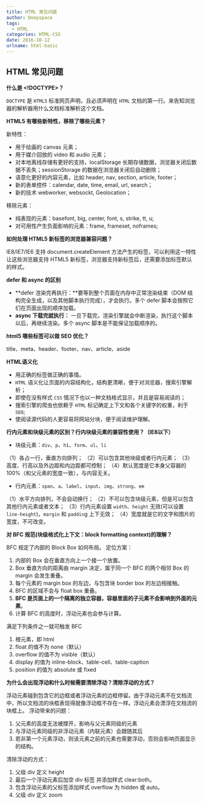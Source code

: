 ```yaml
---
title: HTML 常见问题
author: Deepspace
tags:
  - HTML
categories: HTML-CSS
date: 2016-10-12
urlname: html-basic
---
```




## HTML 常见问题

**什么是 <!DOCTYPE>？**

`DOCTYPE` 是 `HTML5` 标准网页声明，且必须声明在 `HTML` 文档的第一行。来告知浏览器的解析器用什么文档标准解析这个文档。



**HTML5 有哪些新特性，移除了哪些元素？**

新特性：

- 用于绘画的 canvas 元素；
- 用于媒介回放的 video 和 audio 元素；
- 对本地离线存储有更好的支持，localStorage 长期存储数据，浏览器关闭后数据不丢失；sessionStorage 的数据在浏览器关闭后自动删除；
- 语意化更好的内容元素，比如 header, nav, section, article, footer；
- 新的表单控件：calendar, date, time, email, url, search；
- 新的技术 webworker, websockt, Geolocation；

移除元素：

- 纯表现的元素：basefont, big, center, font, s, strike, tt, u;
- 对可用性产生负面影响的元素：frame, frameset, noframes;



**如何处理 HTML5 新标签的浏览器兼容问题？**

IE8/IE7/IE6 支持 document.createElement 方法产生的标签，可以利用这一特性让这些浏览器支持 HTML5 新标签，浏览器支持新标签后，还需要添加标签默认的样式。



**defer 和 async 的区别**

- **defer 渲染完再执行：**要等到整个页面在内存中正常渲染结束（DOM 结构完全生成，以及其他脚本执行完成），才会执行。多个 defer 脚本会按照它们在页面出现的顺序加载。
- **async 下载完就执行：** 一旦下载完，渲染引擎就会中断渲染，执行这个脚本以后，再继续渲染。多个 async 脚本是不能保证加载顺序的。



**html5 哪些标签可以做 SEO 优化？**

title、meta、header、footer、nav、article、aside



 **HTML语义化**

- 用正确的标签做正确的事情。
- `HTML` 语义化让页面的内容结构化，结构更清晰，便于对浏览器，搜索引擎解析；
- 即使在没有样式 `CSS` 情况下也以一种文档格式显示，并且是容易阅读的；
- 搜索引擎的爬虫也依赖于 `HTML` 标记确定上下文和各个关键字的权重，利于 `SEO`;
- 使阅读源代码的人更容易将网站分块，便于阅读维护理解。



**行内元素和块级元素的区别？行内块级元素的兼容性使用？（IE8以下）**

- 块级元素：`div`、`p`、`h1`、`form`、`ul`、`li`

（1）各占一行，垂直方向排列；
（2）可以包含其他块级或者行内元素；
（3）高度、行高以及外边距和内边距都可控制；
（4）默认宽度是它本身父容器的 100%（和父元素的宽度一致），与内容无关。

- 行内元素：`span`、`a`、`label`、`input`、`img`、`strong`、`em`

（1）水平方向排列，不会自动换行；
（2）不可以包含块级元素，但是可以包含其他行内元素或者文本；
（3）行内元素设置 `width`、`height` 无效(可以设置 `line-height`)，`margin` 和 `paddin`g 上下无效；
（4）宽度就是它的文字和图片的宽度，不可改变。





**对 BFC 规范(块级格式化上下文：block formatting context)的理解？**

BFC 规定了内部的 Block Box 如何布局。
定位方案：

1. 内部的 Box 会在垂直方向上一个接一个放置。
2. Box 垂直方向的距离由 margin 决定，属于同一个 BFC 的两个相邻 Box 的 margin 会发生重叠。
3. 每个元素的 margin box 的左边，与包含块 border box 的左边相接触。
4. BFC 的区域不会与 float box 重叠。
5. **BFC 是页面上的一个隔离的独立容器，容器里面的子元素不会影响到外面的元素**。
6. 计算 BFC 的高度时，浮动元素也会参与计算。

满足下列条件之一就可触发 BFC

1. 根元素，即 html
2. float 的值不为 none（默认）
3. overflow 的值不为 visible（默认）
4. display 的值为 inline-block、table-cell、table-caption
5. position 的值为 absolute 或 fixed



**为什么会出现浮动和什么时候需要清除浮动？清除浮动的方式？**

浮动元素碰到包含它的边框或者浮动元素的边框停留。由于浮动元素不在文档流中，所以文档流的块框表现得就像浮动框不存在一样。浮动元素会漂浮在文档流的块框上。
浮动带来的问题：

1. 父元素的高度无法被撑开，影响与父元素同级的元素
2. 与浮动元素同级的非浮动元素（内联元素）会跟随其后
3. 若非第一个元素浮动，则该元素之前的元素也需要浮动，否则会影响页面显示的结构。

清除浮动的方式：

1. 父级 div 定义 height
2. 最后一个浮动元素后加空 div 标签 并添加样式 clear:both。
3. 包含浮动元素的父标签添加样式 overflow 为 hidden 或 auto。
4. 父级 div 定义 zoom

